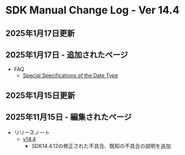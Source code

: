 # SDK Manual Change Log - Ver 14.4

## 2025年1月17日更新

## 2025年1月17日 - 追加されたページ

- FAQ
    - [Special Specifications of the Date Type](https://vrhikky.github.io/VketCloudSDK_Documents/14.2/FAQ/DateSpecialSpecifications.html)

## 2025年1月15日更新

## 2025年11月15日 - 編集されたページ

- リリースノート
    - [v14.4](https://vrhikky.github.io/VketCloudSDK_Documents/14.4/releasenote/releasenote-14.4.html)
        - SDK14.4.12の修正された不具合、既知の不具合の説明を追加